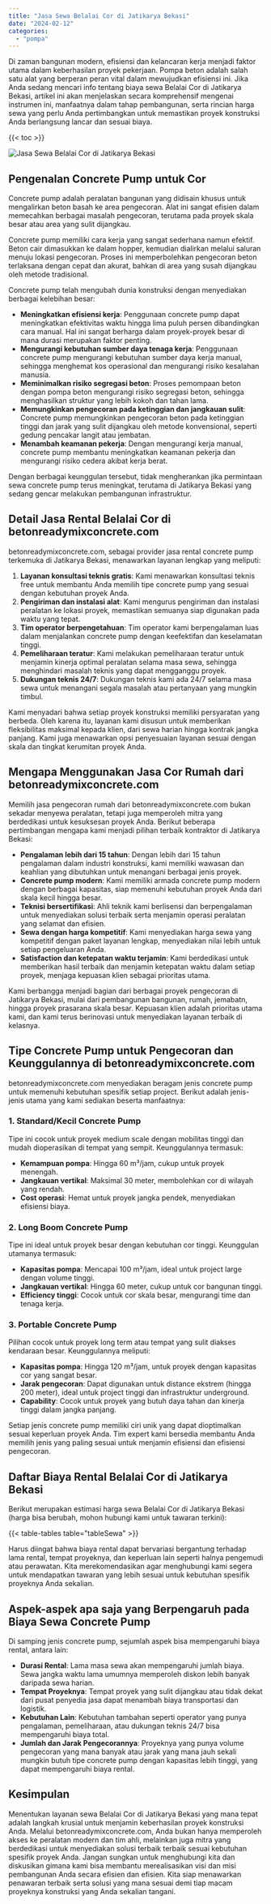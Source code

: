 ```yaml
---
title: "Jasa Sewa Belalai Cor di Jatikarya Bekasi"
date: "2024-02-12"
categories: 
  - "pompa"
---
```


Di zaman bangunan modern, efisiensi dan kelancaran kerja menjadi faktor utama dalam keberhasilan proyek pekerjaan. Pompa beton adalah salah satu alat yang berperan peran vital dalam mewujudkan efisiensi ini. Jika Anda sedang mencari info tentang biaya sewa Belalai Cor di Jatikarya Bekasi, artikel ini akan menjelaskan secara komprehensif mengenai instrumen ini, manfaatnya dalam tahap pembangunan, serta rincian harga sewa yang perlu Anda pertimbangkan untuk memastikan proyek konstruksi Anda berlangsung lancar dan sesuai biaya.

{{< toc >}}

![Jasa Sewa Belalai Cor di Jatikarya Bekasi](https://betoncor8.github.io/pump/concrete-pump%20(5).png)

## Pengenalan Concrete Pump untuk Cor

Concrete pump adalah peralatan bangunan yang didisain khusus untuk mengalirkan beton basah ke area pengecoran. Alat ini sangat efisien dalam memecahkan berbagai masalah pengecoran, terutama pada proyek skala besar atau area yang sulit dijangkau.

Concrete pump memiliki cara kerja yang sangat sederhana namun efektif. Beton cair dimasukkan ke dalam hopper, kemudian dialirkan melalui saluran menuju lokasi pengecoran. Proses ini memperbolehkan pengecoran beton terlaksana dengan cepat dan akurat, bahkan di area yang susah dijangkau oleh metode tradisional.

Concrete pump telah mengubah dunia konstruksi dengan menyediakan berbagai kelebihan besar:

- **Meningkatkan efisiensi kerja**: Penggunaan concrete pump dapat meningkatkan efektivitas waktu hingga lima puluh persen dibandingkan cara manual. Hal ini sangat berharga dalam proyek-proyek besar di mana durasi merupakan faktor penting.
- **Mengurangi kebutuhan sumber daya tenaga kerja**: Penggunaan concrete pump mengurangi kebutuhan sumber daya kerja manual, sehingga menghemat kos operasional dan mengurangi risiko kesalahan manusia.
- **Meminimalkan risiko segregasi beton**: Proses pemompaan beton dengan pompa beton mengurangi risiko segregasi beton, sehingga menghasilkan struktur yang lebih kokoh dan tahan lama.
- **Memungkinkan pengecoran pada ketinggian dan jangkauan sulit**: Concrete pump memungkinkan pengecoran beton pada ketinggian tinggi dan jarak yang sulit dijangkau oleh metode konvensional, seperti gedung pencakar langit atau jembatan.
- **Menambah keamanan pekerja**: Dengan mengurangi kerja manual, concrete pump membantu meningkatkan keamanan pekerja dan mengurangi risiko cedera akibat kerja berat.

Dengan berbagai keunggulan tersebut, tidak mengherankan jika permintaan sewa concrete pump terus meningkat, terutama di Jatikarya Bekasi yang sedang gencar melakukan pembangunan infrastruktur.

## Detail Jasa Rental Belalai Cor di betonreadymixconcrete.com

betonreadymixconcrete.com, sebagai provider jasa rental concrete pump terkemuka di Jatikarya Bekasi, menawarkan layanan lengkap yang meliputi:

1. **Layanan konsultasi teknis gratis**: Kami menawarkan konsultasi teknis free untuk membantu Anda memilih tipe concrete pump yang sesuai dengan kebutuhan proyek Anda.
2. **Pengiriman dan instalasi alat**: Kami mengurus pengiriman dan instalasi peralatan ke lokasi proyek, memastikan semuanya siap digunakan pada waktu yang tepat.
3. **Tim operator berpengetahuan**: Tim operator kami berpengalaman luas dalam menjalankan concrete pump dengan keefektifan dan keselamatan tinggi.
4. **Pemeliharaan teratur**: Kami melakukan pemeliharaan teratur untuk menjamin kinerja optimal peralatan selama masa sewa, sehingga menghindari masalah teknis yang dapat mengganggu proyek.
5. **Dukungan teknis 24/7**: Dukungan teknis kami ada 24/7 selama masa sewa untuk menangani segala masalah atau pertanyaan yang mungkin timbul.

Kami menyadari bahwa setiap proyek konstruksi memiliki persyaratan yang berbeda. Oleh karena itu, layanan kami disusun untuk memberikan fleksibilitas maksimal kepada klien, dari sewa harian hingga kontrak jangka panjang. Kami juga menawarkan opsi penyesuaian layanan sesuai dengan skala dan tingkat kerumitan proyek Anda.

## Mengapa Menggunakan Jasa Cor Rumah dari betonreadymixconcrete.com

Memilih jasa pengecoran rumah dari betonreadymixconcrete.com bukan sekadar menyewa peralatan, tetapi juga memperoleh mitra yang berdedikasi untuk kesuksesan proyek Anda. Berikut beberapa pertimbangan mengapa kami menjadi pilihan terbaik kontraktor di Jatikarya Bekasi:

- **Pengalaman lebih dari 15 tahun**: Dengan lebih dari 15 tahun pengalaman dalam industri konstruksi, kami memiliki wawasan dan keahlian yang dibutuhkan untuk menangani berbagai jenis proyek.
- **Concrete pump modern**: Kami memiliki armada concrete pump modern dengan berbagai kapasitas, siap memenuhi kebutuhan proyek Anda dari skala kecil hingga besar.
- **Teknisi bersertifikasi**: Ahli teknik kami berlisensi dan berpengalaman untuk menyediakan solusi terbaik serta menjamin operasi peralatan yang selamat dan efisien.
- **Sewa dengan harga kompetitif**: Kami menyediakan harga sewa yang kompetitif dengan paket layanan lengkap, menyediakan nilai lebih untuk setiap pengeluaran Anda.
- **Satisfaction dan ketepatan waktu terjamin**: Kami berdedikasi untuk memberikan hasil terbaik dan menjamin ketepatan waktu dalam setiap proyek, menjaga kepuasan klien sebagai prioritas utama.

Kami berbangga menjadi bagian dari berbagai proyek pengecoran di Jatikarya Bekasi, mulai dari pembangunan bangunan, rumah, jemabatn, hingga proyek prasarana skala besar. Kepuasan klien adalah prioritas utama kami, dan kami terus berinovasi untuk menyediakan layanan terbaik di kelasnya.

## Tipe Concrete Pump untuk Pengecoran dan Keunggulannya di betonreadymixconcrete.com

betonreadymixconcrete.com menyediakan beragam jenis concrete pump untuk memenuhi kebutuhan spesifik setiap project. Berikut adalah jenis-jenis utama yang kami sediakan beserta manfaatnya:

### 1\. Standard/Kecil Concrete Pump

Tipe ini cocok untuk proyek medium scale dengan mobilitas tinggi dan mudah dioperasikan di tempat yang sempit. Keunggulannya termasuk:

- **Kemampuan pompa**: Hingga 60 m³/jam, cukup untuk proyek menengah.
- **Jangkauan vertikal**: Maksimal 30 meter, membolehkan cor di wilayah yang rendah.
- **Cost operasi**: Hemat untuk proyek jangka pendek, menyediakan efisiensi biaya.

### 2\. Long Boom Concrete Pump

Tipe ini ideal untuk proyek besar dengan kebutuhan cor tinggi. Keunggulan utamanya termasuk:

- **Kapasitas pompa**: Mencapai 100 m³/jam, ideal untuk project large dengan volume tinggi.
- **Jangkauan vertikal**: Hingga 60 meter, cukup untuk cor bangunan tinggi.
- **Efficiency tinggi**: Cocok untuk cor skala besar, mengurangi time dan tenaga kerja.

### 3\. Portable Concrete Pump

Pilihan cocok untuk proyek long term atau tempat yang sulit diakses kendaraan besar. Keunggulannya meliputi:

- **Kapasitas pompa**: Hingga 120 m³/jam, untuk proyek dengan kapasitas cor yang sangat besar.
- **Jarak pengecoran**: Dapat digunakan untuk distance ekstrem (hingga 200 meter), ideal untuk project tinggi dan infrastruktur underground.
- **Capability**: Cocok untuk proyek yang butuh daya tahan dan kinerja tinggi dalam jangka panjang.

Setiap jenis concrete pump memiliki ciri unik yang dapat dioptimalkan sesuai keperluan proyek Anda. Tim expert kami bersedia membantu Anda memilih jenis yang paling sesuai untuk menjamin efisiensi dan efisiensi pengecoran.

## Daftar Biaya Rental Belalai Cor di Jatikarya Bekasi

Berikut merupakan estimasi harga sewa Belalai Cor di Jatikarya Bekasi (harga bisa berubah, mohon hubungi kami untuk tawaran terkini):

{{< table-tables table="tableSewa" >}}

Harus diingat bahwa biaya rental dapat bervariasi bergantung terhadap lama rental, tempat proyeknya, dan keperluan lain seperti halnya pengemudi atau perawatan. Kita merekomendasikan agar menghubungi kami segera untuk mendapatkan tawaran yang lebih sesuai untuk kebutuhan spesifik proyeknya Anda sekalian.

## Aspek-aspek apa saja yang Berpengaruh pada Biaya Sewa Concrete Pump

Di samping jenis concrete pump, sejumlah aspek bisa mempengaruhi biaya rental, antara lain:

- **Durasi Rental**: Lama masa sewa akan mempengaruhi jumlah biaya. Sewa jangka waktu lama umumnya memperoleh diskon lebih banyak daripada sewa harian.
- **Tempat Proyeknya**: Tempat proyek yang sulit dijangkau atau tidak dekat dari pusat penyedia jasa dapat menambah biaya transportasi dan logistik.
- **Kebutuhan Lain**: Kebutuhan tambahan seperti operator yang punya pengalaman, pemeliharaan, atau dukungan teknis 24/7 bisa mempengaruhi biaya total.
- **Jumlah dan Jarak Pengecorannya**: Proyeknya yang punya volume pengecoran yang mana banyak atau jarak yang mana jauh sekali mungkin butuh tipe concrete pump dengan kapasitas lebih tinggi, yang dapat mempengaruhi biaya rental.

## Kesimpulan

Menentukan layanan sewa Belalai Cor di Jatikarya Bekasi yang mana tepat adalah langkah krusial untuk menjamin keberhasilan proyek konstruksi Anda. Melalui betonreadymixconcrete.com, Anda bukan hanya memperoleh akses ke peralatan modern dan tim ahli, melainkan juga mitra yang berdedikasi untuk menyediakan solusi terbaik terbaik sesuai kebutuhan spesifik proyek Anda. Jangan sungkan untuk menghubungi kita dan diskusikan gimana kami bisa membantu merealisasikan visi dan misi pembangunan Anda secara efisien dan efisien. Kita siap menawarkan penawaran terbaik serta solusi yang mana sesuai demi tiap macam proyeknya konstruksi yang Anda sekalian tangani.
